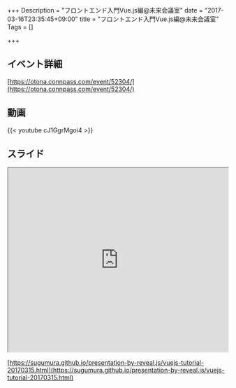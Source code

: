 +++
Description = "フロントエンド入門Vue.js編@未来会議室"
date = "2017-03-16T23:35:45+09:00"
title = "フロントエンド入門Vue.js編@未来会議室"
Tags = []

+++

## イベント詳細

[https://otona.connpass.com/event/52304/](https://otona.connpass.com/event/52304/)

## 動画

{{< youtube cJ1GgrMgoi4 >}}

## スライド

<iframe src="https://sugumura.github.io/presentation-by-reveal.js/vuejs-tutorial-20170315.html" onload="this.focus();" width="100%" height="420px"></iframe>

[https://sugumura.github.io/presentation-by-reveal.js/vuejs-tutorial-20170315.html](https://sugumura.github.io/presentation-by-reveal.js/vuejs-tutorial-20170315.html)
